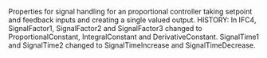 ﻿Properties for signal handling for an proportional controller taking setpoint and feedback inputs and creating a single valued output. HISTORY: In IFC4, SignalFactor1, SignalFactor2 and SignalFactor3 changed to ProportionalConstant, IntegralConstant and DerivativeConstant.  SignalTime1 and SignalTime2 changed to SignalTimeIncrease and SignalTimeDecrease.